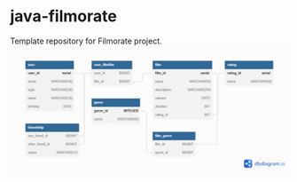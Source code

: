 # java-filmorate
Template repository for Filmorate project.
<picture>
 <img alt="Shema" src="https://github.com/ymolyavkin/java-filmorate/blob/main/src/sql/Shema.png?raw=true">
</picture>
